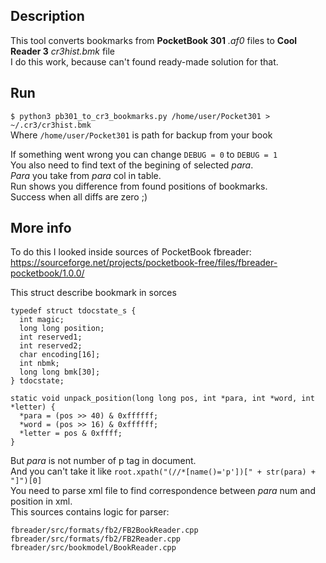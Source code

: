 ## Description

This tool converts bookmarks from **PocketBook 301** _.af0_ files to **Cool Reader 3** _cr3hist.bmk_ file  
I do this work, because can't found ready-made solution for that.

## Run

` $ python3 pb301_to_cr3_bookmarks.py /home/user/Pocket301 > ~/.cr3/cr3hist.bmk `  
Where ` /home/user/Pocket301 ` is path for backup from your book

If something went wrong you can change `DEBUG = 0` to `DEBUG = 1`  
You also need to find text of the begining of selected _para_.  
_Para_ you take from _para_ col in table.    
Run shows you difference from found positions of bookmarks.  
Success when all diffs are zero ;)

## More info

To do this I looked inside sources of PocketBook fbreader:  
https://sourceforge.net/projects/pocketbook-free/files/fbreader-pocketbook/1.0.0/

This struct describe bookmark in sorces  
```
typedef struct tdocstate_s {  
  int magic;  
  long long position;  
  int reserved1;  
  int reserved2;  
  char encoding[16];  
  int nbmk;  
  long long bmk[30];  
} tdocstate;

static void unpack_position(long long pos, int *para, int *word, int *letter) {
  *para = (pos >> 40) & 0xffffff;
  *word = (pos >> 16) & 0xffffff;
  *letter = pos & 0xffff;
}
```  

But _para_ is not number of p tag in document.  
And you can't take it like `root.xpath("(//*[name()='p'])[" + str(para) + "]")[0]`  
You need to parse xml file to find correspondence between _para_ num and position in xml.  
This sources contains logic for parser:
```
fbreader/src/formats/fb2/FB2BookReader.cpp  
fbreader/src/formats/fb2/FB2Reader.cpp  
fbreader/src/bookmodel/BookReader.cpp
```





